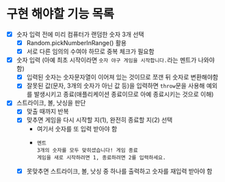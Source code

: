 # 구현 해야할 기능 목록

- [x] 숫자 입력 전에 미리 컴퓨터가 랜덤한 숫자 3개 선택
  - [x] Random.pickNumberInRange() 활용
  - [x] 서로 다른 임의의 수여야 하므로 중복 체크가 필요함
- [x] 숫자 입력 (아예 최초 시작이라면 `숫자 야구 게임을 시작합니다.`라는 멘트가 나와야 함)
  - [x] 입력된 숫자는 숫자문자열이 이어져 있는 것이므로 쪼갠 뒤 숫자로 변환해야함
  - [x] 잘못된 값(문자, 3개의 숫자가 아닌 값 등)을 입력하면 `throw`문을 사용해 예외를 발생시키고 종료(애플리케이션 종료이므로 아예 종료시키는 것으로 이해)
- [x] 스트라이크, 볼, 낫싱을 판단
  - [x] 맞출 때까지 반복
  - [x] 맞추면 게임을 다시 시작할 지(1), 완전히 종료할 지(2) 선택
    - 여기서 숫자를 또 입력 받아야 함
    - ```
      멘트
      3개의 숫자를 모두 맞히셨습니다! 게임 종료
      게임을 새로 시작하려면 1, 종료하려면 2를 입력하세요.
      ```
  - [x] 못맞추면 스트라이크, 볼, 낫싱 중 하나를 출력하고 숫자를 재입력 받아야 함

